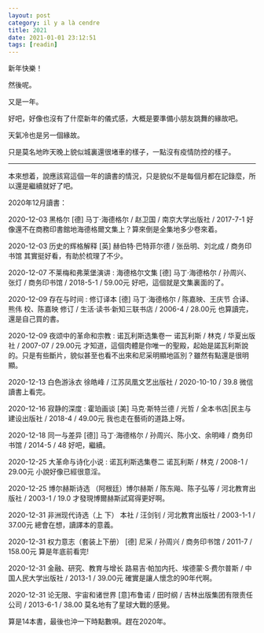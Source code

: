 ```yaml
---
layout: post
category: il y a là cendre
title: 2021
date: 2021-01-01 23:12:51
tags: [readin]
---
```


新年快樂！

然後呢。

又是一年。

好吧，好像也沒有了什麼新年的儀式感，大概是要準備小朋友跳舞的緣故吧。

天氣冷也是另一個緣故。

只是莫名地昨天晚上貌似城裏還很堵車的樣子，一點沒有疫情防控的樣子。

------

本來想着，說應該寫這個一年的讀書的情況，只是貌似不是每個月都在記錄麼，所以還是繼續就好了吧。

2020年12月讀書：

2020-12-03 黑格尔 [德] 马丁·海德格尔 / 赵卫国 / 南京大学出版社 / 2017-7-1  好像還不在商務印書館地海德格爾文集上？算來倒是全集地多少卷來着。

2020-12-03 历史的辉格解释 [英] 赫伯特·巴特菲尔德 / 张岳明、刘北成 / 商务印书馆  其實挺好看，有助於梳理了不少。

2020-12-07 不莱梅和弗莱堡演讲 : 海德格尔文集 [德] 马丁·海德格尔 / 孙周兴、张灯 / 商务印书馆 / 2018-5-1 / 59.00元 好吧，這個就是文集裏面的了。

2020-12-09 存在与时间 : 修订译本 [德] 马丁·海德格尔 / 陈嘉映、王庆节 合译、熊伟 校、陈嘉映 修订 / 生活·读书·新知三联书店 / 2006-4 / 28.00元  也算讀完，還是自己買的書。

2020-12-09 夜颂中的革命和宗教 : 诺瓦利斯选集卷一 诺瓦利斯 / 林克 / 华夏出版社 / 2007-07 / 29.00元  才知道，這個肉體是你唯一的聖殿，起始是諾瓦利斯說的。只是有些斷片，貌似甚至也看不出來和尼采明顯地區別？雖然有點還是很明顯。

2020-12-13 白色游泳衣 徐皓峰 / 江苏凤凰文艺出版社 / 2020-10-10 / 39.8 微信讀書上看完。

2020-12-16 寂静的深度 : 霍珀画谈 [美] 马克·斯特兰德 / 光哲 / 全本书店|民主与建设出版社 / 2018-4 / 49.00元  我也走在藝術的道路上呀。

2020-12-18 同一与差异 [德]] 马丁·海德格尔 / 孙周兴、陈小文、余明峰 / 商务印书馆 / 2014-5 / 48 好吧，繼續。

2020-12-25 大革命与诗化小说 : 诺瓦利斯选集卷二 诺瓦利斯 / 林克 / 2008-1 / 29.00元 小說好像已經很意淫。

2020-12-25 博尔赫斯诗选 （阿根廷）博尔赫斯 / 陈东飚、陈子弘等 / 河北教育出版社 / 2003-1 / 19.0 才發現博爾赫斯試寫得更好啊。

2020-12-31 非洲现代诗选（上 下） 本社 / 汪剑钊 / 河北教育出版社 / 2003-1-1 / 37.00元  總會在想，讀譯本的意義。

2020-12-31 权力意志（套装上下册） [德] 尼采 / 孙周兴 / 商务印书馆 / 2011-7 / 158.00元  算是年底前看完!

2020-12-31 金融、研究、教育与增长 路易吉·帕加内托、埃德蒙·S·费尔普斯 / 中国人民大学出版社 / 2013-1 / 39.00元 確實是讓人懷念的90年代啊。

2020-12-31 论无限、宇宙和诸世界 [意]布鲁诺 / 田时纲 / 吉林出版集团有限责任公司 / 2013-6-1 / 38.00  莫名地有了星球大戰的感覺。

算是14本書，最後也沖一下時點數唄。趕在2020年。



